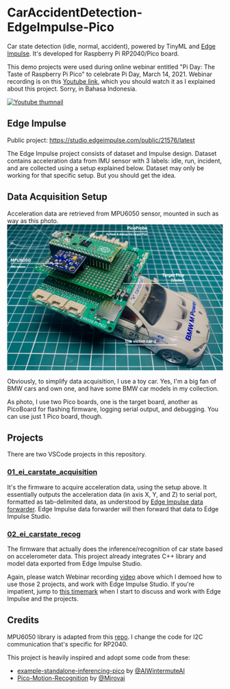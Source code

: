 # CarAccidentDetection-EdgeImpulse-Pico
Car state detection (idle, normal, accident), powered by TinyML and [Edge Impulse](https://edgeimpulse.com/). It's developed for Raspberry Pi RP2040/Pico board.
 
This demo projects were used during online webinar entitled "Pi Day: The Taste of Raspberry Pi Pico" to celebrate Pi Day, March 14, 2021. Webinar recording is on this [Youtube link](https://youtu.be/q7cf1reGiGM?t=7427), which you should watch it as I explained about this project. Sorry, in Bahasa Indonesia.

[![Youtube thumnail](http://i3.ytimg.com/vi/q7cf1reGiGM/hqdefault.jpg)](https://www.youtube.com/watch?v=q7cf1reGiGM)

## Edge Impulse
Public project: https://studio.edgeimpulse.com/public/21576/latest

The Edge Impulse project consists of dataset and Impulse design. Dataset contains acceleration data from IMU sensor with 3 labels: idle, run, incident, and are collected using a setup explained below. Dataset may only be working for that specific setup. But you should get the idea.

## Data Acquisition Setup
Acceleration data are retrieved from MPU6050 sensor, mounted in such as way as this photo.
![Car setup](https://github.com/andriyadi/AccidentDetection-Pico-EdgeImpulse/raw/main/assets/car_setup.jpg)

Obviously, to simplify data acquisition, I use a toy car. Yes, I'm a big fan of BMW cars and own one, and have some BMW car models in my collection.

As photo, I use two Pico boards, one is the target board, another as PicoBoard for flashing firmware, logging serial output, and debugging. You can use just 1 Pico board, though.

## Projects
There are two VSCode projects in this repository.
### [01_ei_carstate_acquisition](https://github.com/andriyadi/AccidentDetection-Pico-EdgeImpulse/tree/main/01_ei_carstate_acquisition) 
It's the firmware to acquire acceleration data, using the setup above. It essentially outputs the acceleration data (in axis X, Y, and Z) to serial port, formatted as tab-delimited data, as understood by [Edge Impulse data forwarder](https://docs.edgeimpulse.com/docs/cli-data-forwarder). Edge Impulse data forwarder will then forward that data to Edge Impulse Studio.

### [02_ei_carstate_recog](https://github.com/andriyadi/AccidentDetection-Pico-EdgeImpulse/tree/main/02_ei_carstate_recog) 
The firmware that actually does the inference/recognition of car state based on accelerometer data. This project already integrates C++ library and model data exported from Edge Impulse Studio.

Again, please watch Webinar recording [video](https://youtu.be/q7cf1reGiGM?t=7427) above which I demoed how to use those 2 projects, and work with Edge Impulse Studio. If you're impatient, jump to [this timemark](https://youtu.be/q7cf1reGiGM?t=9737) when I start to discuss and work with Edge Impulse and the projects.

## Credits
MPU6050 library is adapted from this [repo](https://github.com/jarzebski/Arduino-MPU6050). I change the code for I2C communication that's specific for RP2040.

This project is heavily inspired and adopt some code from these:
* [example-standalone-inferencing-pico](https://github.com/AIWintermuteAI/example-standalone-inferencing-pico) by [@AIWintermuteAI](https://github.com/AIWintermuteAI)
* [Pico-Motion-Recognition](https://github.com/Mjrovai/Pico-Motion-Recognition) by [@Mjrovai](https://github.com/Mjrovai/)
